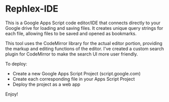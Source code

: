 # Rephlex-IDE
This is a Google Apps Script code editor/IDE that connects directly to your Google drive for loading and saving files. It creates
unique query strings for each file, allowing files to be saved and opened as bookmarks.

This tool uses the CodeMirror library for the actual editor portion, providing the markup and editing functions of the editor. I've 
created a custom search plugin for CodeMirror to make the search UI more user friendly. 

To deploy:

- Create a new Google Apps Script Project (script.google.com)
- Create each corresponding file in your Apps Script Project
- Deploy the project as a web app

Enjoy!
